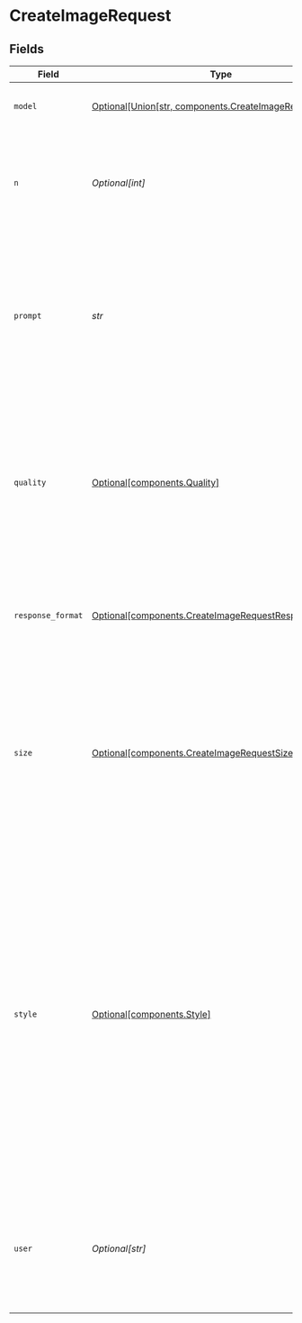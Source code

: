 # CreateImageRequest


## Fields

| Field                                                                                                                                                                                                                                                                                    | Type                                                                                                                                                                                                                                                                                     | Required                                                                                                                                                                                                                                                                                 | Description                                                                                                                                                                                                                                                                              | Example                                                                                                                                                                                                                                                                                  |
| ---------------------------------------------------------------------------------------------------------------------------------------------------------------------------------------------------------------------------------------------------------------------------------------- | ---------------------------------------------------------------------------------------------------------------------------------------------------------------------------------------------------------------------------------------------------------------------------------------- | ---------------------------------------------------------------------------------------------------------------------------------------------------------------------------------------------------------------------------------------------------------------------------------------- | ---------------------------------------------------------------------------------------------------------------------------------------------------------------------------------------------------------------------------------------------------------------------------------------- | ---------------------------------------------------------------------------------------------------------------------------------------------------------------------------------------------------------------------------------------------------------------------------------------- |
| `model`                                                                                                                                                                                                                                                                                  | [Optional[Union[str, components.CreateImageRequest2]]](../../models/shared/createimagerequestmodel.md)                                                                                                                                                                                   | :heavy_minus_sign:                                                                                                                                                                                                                                                                       | The model to use for image generation.                                                                                                                                                                                                                                                   | dall-e-3                                                                                                                                                                                                                                                                                 |
| `n`                                                                                                                                                                                                                                                                                      | *Optional[int]*                                                                                                                                                                                                                                                                          | :heavy_minus_sign:                                                                                                                                                                                                                                                                       | The number of images to generate. Must be between 1 and 10. For `dall-e-3`, only `n=1` is supported.                                                                                                                                                                                     | 1                                                                                                                                                                                                                                                                                        |
| `prompt`                                                                                                                                                                                                                                                                                 | *str*                                                                                                                                                                                                                                                                                    | :heavy_check_mark:                                                                                                                                                                                                                                                                       | A text description of the desired image(s). The maximum length is 1000 characters for `dall-e-2` and 4000 characters for `dall-e-3`.                                                                                                                                                     | A cute baby sea otter                                                                                                                                                                                                                                                                    |
| `quality`                                                                                                                                                                                                                                                                                | [Optional[components.Quality]](../../models/shared/quality.md)                                                                                                                                                                                                                           | :heavy_minus_sign:                                                                                                                                                                                                                                                                       | The quality of the image that will be generated. `hd` creates images with finer details and greater consistency across the image. This param is only supported for `dall-e-3`.                                                                                                           | standard                                                                                                                                                                                                                                                                                 |
| `response_format`                                                                                                                                                                                                                                                                        | [Optional[components.CreateImageRequestResponseFormat]](../../models/shared/createimagerequestresponseformat.md)                                                                                                                                                                         | :heavy_minus_sign:                                                                                                                                                                                                                                                                       | The format in which the generated images are returned. Must be one of `url` or `b64_json`.                                                                                                                                                                                               | url                                                                                                                                                                                                                                                                                      |
| `size`                                                                                                                                                                                                                                                                                   | [Optional[components.CreateImageRequestSize]](../../models/shared/createimagerequestsize.md)                                                                                                                                                                                             | :heavy_minus_sign:                                                                                                                                                                                                                                                                       | The size of the generated images. Must be one of `256x256`, `512x512`, or `1024x1024` for `dall-e-2`. Must be one of `1024x1024`, `1792x1024`, or `1024x1792` for `dall-e-3` models.                                                                                                     | 1024x1024                                                                                                                                                                                                                                                                                |
| `style`                                                                                                                                                                                                                                                                                  | [Optional[components.Style]](../../models/shared/style.md)                                                                                                                                                                                                                               | :heavy_minus_sign:                                                                                                                                                                                                                                                                       | The style of the generated images. Must be one of `vivid` or `natural`. Vivid causes the model to lean towards generating hyper-real and dramatic images. Natural causes the model to produce more natural, less hyper-real looking images. This param is only supported for `dall-e-3`. | vivid                                                                                                                                                                                                                                                                                    |
| `user`                                                                                                                                                                                                                                                                                   | *Optional[str]*                                                                                                                                                                                                                                                                          | :heavy_minus_sign:                                                                                                                                                                                                                                                                       | A unique identifier representing your end-user, which can help OpenAI to monitor and detect abuse. [Learn more](/docs/guides/safety-best-practices/end-user-ids).<br/>                                                                                                                   | user-1234                                                                                                                                                                                                                                                                                |